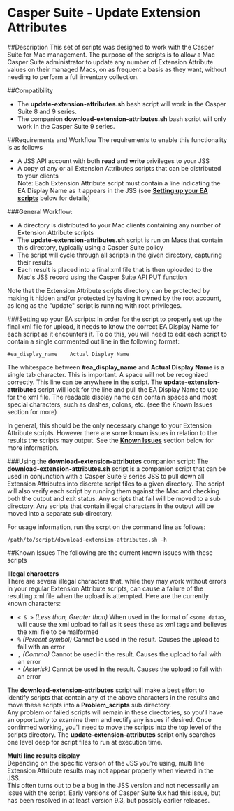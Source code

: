 Casper Suite - Update Extension Attributes
=========================

##Description
This set of scripts was designed to work with the Casper Suite for Mac management.
The purpose of the scripts is to allow a Mac Casper Suite administrator to update any number of Extension Attribute values on their managed Macs, on as frequent a basis as they want, without needing to perform a full inventory collection.

##Compatibility
- The **update-extension-attributes.sh** bash script will work in the Casper Suite 8 and 9 series.
- The companion **download-extension-attributes.sh** bash script will only work in the Casper Suite 9 series.

##Requirements and Workflow
The requirements to enable this functionality is as follows
- A JSS API account with both **read** and **write** privileges to your JSS
- A copy of any or all Extension Attributes scripts that can be distributed to your clients<br>
Note: Each Extension Attribute script must contain a line indicating the EA Display Name as it appears in the JSS (see [**Setting up your EA scripts**](https://github.com/mm2270/UpdateExtensionAttributes#setting-up-your-ea-scripts) below for details)

###General Workflow:
- A directory is distributed to your Mac clients containing any number of Extension Attribute scripts
- The **update-extension-attributes.sh** script is run on Macs that contain this directory, typically using a Casper Suite policy
- The script will cycle through all scripts in the given directory, capturing their results
- Each result is placed into a final xml file that is then uploaded to the Mac's JSS record using the Casper Suite API PUT function

Note that the Extension Attribute scripts directory can be protected by making it hidden and/or protected by having it owned by the root account, as long as the "update" script is running with root privileges.

###Setting up your EA scripts:
In order for the script to properly set up the final xml file for upload, it needs to know the correct EA Display Name for each script as it encounters it.
To do this, you will need to edit each script to contain a single commented out line in the following format:
```
#ea_display_name	Actual Display Name
```

The whitespace between **#ea_display_name** and **Actual Display Name** is a single tab character. This is important. A space will not be recognized correctly. This line can be anywhere in the script. The **update-extension-attributes** script will look for the line and pull the EA Display Name to use for the xml file. The readable display name can contain spaces and most special characters, such as dashes, colons, etc. (see the Known Issues section for more)

In general, this should be the only necessary change to your Extension Attribute scripts. However there are some known issues in relation to the results the scripts may output. See the [**Known Issues**](https://github.com/mm2270/UpdateExtensionAttributes#known-issues) section below for more information.

###Using the **download-extension-attributes** companion script:
The **download-extension-attributes.sh** script is a companion script that can be used in conjunction with a Casper Suite 9 series JSS to pull down all Extension Attributes into discrete script files to a given directory. The script will also verify each script by running them against the Mac and checking both the output and exit status. Any scripts that fail will be moved to a sub directory. Any scripts that contain illegal characters in the output will be moved into a separate sub directory.

For usage information, run the scrpt on the command line as follows:
```
/path/to/script/download-extension-attributes.sh -h
```

##Known Issues
The following are the current known issues with these scripts

**Illegal characters**<br>
There are several illegal characters that, while they may work without errors in your regular Extension Attribute scripts, can cause a failure of the resulting xml file when the upload is attempted.
Here are the currently known characters:
-   ```< & >```    *(Less than, Greater than)*   When used in the format of ```<some data>```, will cause the xml upload to fail as it sees these as xml tags and believes the xml file to be malformed
-   ```%```    *(Percent symbol)*   Cannot be used in the result. Causes the upload to fail with an error
-   ```,```    *(Comma)*   Cannot be used in the result. Causes the upload to fail with an error
-   ```*```    *(Asterisk)*   Cannot be used in the result. Causes the upload to fail with an error

The **download-extension-attributes** script will make a best effort to identify scripts that contain any of the above characters in the results and move these scripts into a **Problem_scripts** sub directory.<br>
Any problem or failed scripts will remain in these directories, so you'll have an opportunity to examine them and rectify any issues if desired. Once confirmed working, you'll need to move the scripts into the top level of the scripts directory. The **update-extension-attributes** script only searches one level deep for script files to run at execution time.

**Multi line results display**<br>
Depending on the specific version of the JSS you're using, multi line Extension Attribute results may not appear properly when viewed in the JSS.<br>
This often turns out to be a bug in the JSS version and not necessarily an issue with the script. Early versions of Casper Suite 9.x had this issue, but has been resolved in at least version 9.3, but possibly earlier releases.
